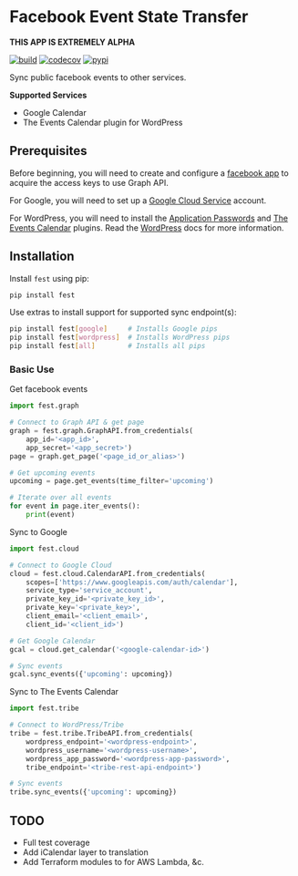 # Facebook Event State Transfer

**THIS APP IS EXTREMELY ALPHA**

[![build](https://travis-ci.org/amancevice/fest.svg?branch=master)](https://travis-ci.org/amancevice/fest)
[![codecov](https://codecov.io/gh/amancevice/fest/branch/master/graph/badge.svg)](https://codecov.io/gh/amancevice/fest)
[![pypi](https://badge.fury.io/py/fest.svg)](https://badge.fury.io/py/fest)

Sync public facebook events to other services.

**Supported Services**

* Google Calendar
* The Events Calendar plugin for WordPress

## Prerequisites

Before beginning, you will need to create and configure a [facebook app](./docs/facebook.md#facebook) to acquire the access keys to use Graph API.

For Google, you will need to set up a [Google Cloud Service](./docs/google.md#google-cloud) account.

For WordPress, you will need to install the [Application Passwords](https://wordpress.org/plugins/application-passwords/) and [The Events Calendar](https://wordpress.org/plugins/event-tickets/) plugins. Read the [WordPress](./docs/wordpress.md#wordpress) docs for more information.

## Installation

Install `fest` using pip:

```bash
pip install fest
```

Use extras to install support for supported sync endpoint(s):

```bash
pip install fest[google]     # Installs Google pips
pip install fest[wordpress]  # Installs WordPress pips
pip install fest[all]        # Installs all pips
```

### Basic Use

Get facebook events

```python
import fest.graph

# Connect to Graph API & get page
graph = fest.graph.GraphAPI.from_credentials(
    app_id='<app_id>',
    app_secret='<app_secret>')
page = graph.get_page('<page_id_or_alias>')

# Get upcoming events
upcoming = page.get_events(time_filter='upcoming')

# Iterate over all events
for event in page.iter_events():
    print(event)
```

Sync to Google

```python
import fest.cloud

# Connect to Google Cloud
cloud = fest.cloud.CalendarAPI.from_credentials(
    scopes=['https://www.googleapis.com/auth/calendar'],
    service_type='service_account',
    private_key_id='<private_key_id>',
    private_key='<private_key>',
    client_email='<client_email>',
    client_id='<client_id>')

# Get Google Calendar
gcal = cloud.get_calendar('<google-calendar-id>')

# Sync events
gcal.sync_events({'upcoming': upcoming})
```

Sync to The Events Calendar

```python
import fest.tribe

# Connect to WordPress/Tribe
tribe = fest.tribe.TribeAPI.from_credentials(
    wordpress_endpoint='<wordpress-endpoint>',
    wordpress_username='<wordpress-username>',
    wordpress_app_password='<wordpress-app-password>',
    tribe_endpoint='<tribe-rest-api-endpoint>')

# Sync events
tribe.sync_events({'upcoming': upcoming})
```

## TODO

* Full test coverage
* Add iCalendar layer to translation
* Add Terraform modules to for AWS Lambda, &c.
